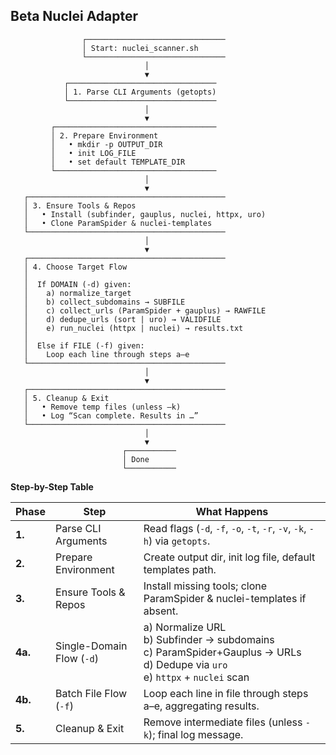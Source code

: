 
## Beta Nuclei Adapter

```
                ┌───────────────────────────────
                │ Start: nuclei_scanner.sh
                └───────────────────────────────
                              │
                              ▼
            ┌─────────────────────────────────
            │ 1. Parse CLI Arguments (getopts)
            └─────────────────────────────────
                              │
                              ▼
         ┌────────────────────────────────────
         │ 2. Prepare Environment
         │   • mkdir -p OUTPUT_DIR
         │   • init LOG_FILE
         │   • set default TEMPLATE_DIR
         └────────────────────────────────────
                              │
                              ▼
   ┌────────────────────────────────────────────
   │ 3. Ensure Tools & Repos
   │   • Install (subfinder, gauplus, nuclei, httpx, uro)
   │   • Clone ParamSpider & nuclei-templates
   └────────────────────────────────────────────
                              │
                              ▼
   ┌────────────────────────────────────────────
   │ 4. Choose Target Flow
   │
   │  If DOMAIN (-d) given:
   │    a) normalize_target
   │    b) collect_subdomains → SUBFILE
   │    c) collect_urls (ParamSpider + gauplus) → RAWFILE
   │    d) dedupe_urls (sort | uro) → VALIDFILE
   │    e) run_nuclei (httpx | nuclei) → results.txt
   │
   │  Else if FILE (-f) given:
   │    Loop each line through steps a–e
   └────────────────────────────────────────────
                              │
                              ▼
   ┌────────────────────────────────────────────
   │ 5. Cleanup & Exit
   │   • Remove temp files (unless –k)
   │   • Log “Scan complete. Results in …”
   └────────────────────────────────────────────
                              │
                              ▼
                         ┌───────────
                         │ Done
                         └───────────
```

**Step-by-Step Table**

| Phase   | Step                      | What Happens                                                                                                                            |
| ------- | ------------------------- | --------------------------------------------------------------------------------------------------------------------------------------- |
| **1.**  | Parse CLI Arguments       | Read flags (`-d`, `-f`, `-o`, `-t`, `-r`, `-v`, `-k`, `-h`) via `getopts`.                                                              |
| **2.**  | Prepare Environment       | Create output dir, init log file, default templates path.                                                                               |
| **3.**  | Ensure Tools & Repos      | Install missing tools; clone ParamSpider & nuclei-templates if absent.                                                                  |
| **4a.** | Single-Domain Flow (`-d`) | a) Normalize URL<br> b) Subfinder → subdomains<br> c) ParamSpider+Gauplus → URLs<br> d) Dedupe via `uro`<br> e) `httpx` + `nuclei` scan |
| **4b.** | Batch File Flow (`-f`)    | Loop each line in file through steps a–e, aggregating results.                                                                          |
| **5.**  | Cleanup & Exit            | Remove intermediate files (unless `-k`); final log message.                                                                             |

